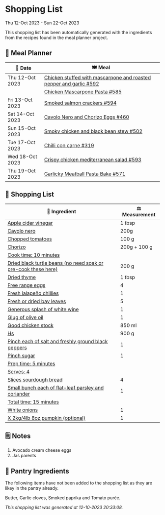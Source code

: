 # Shopping List

Thu 12-Oct 2023 - Sun 22-Oct 2023

This shopping list has been automatically generated with the ingredients from the recipes found in the meal planner project.

## 📅 Meal Planner

|📅 Date| 🍽️ Meal|
|----|----|
|Thu 12-Oct 2023|[Chicken stuffed with mascarpone and roasted pepper and garlic #592](https://github.com/jcallaghan/The-Cookbook/issues/592)|
||[Chicken Mascarpone Pasta  #585](https://github.com/jcallaghan/The-Cookbook/issues/585)|
|Fri 13-Oct 2023|[Smoked salmon crackers #594](https://github.com/jcallaghan/The-Cookbook/issues/594)|
|Sat 14-Oct 2023|[Cavolo Nero and Chorizo Eggs #460](https://github.com/jcallaghan/The-Cookbook/issues/460)|
|Sun 15-Oct 2023|[Smoky chicken and black bean stew #502](https://github.com/jcallaghan/The-Cookbook/issues/502)|
|Tue 17-Oct 2023|[Chilli con carne #319](https://github.com/jcallaghan/The-Cookbook/issues/319)|
|Wed 18-Oct 2023|[Crispy chicken mediterranean salad #593](https://github.com/jcallaghan/The-Cookbook/issues/593)|
|Thu 19-Oct 2023|[Garlicky Meatball Pasta Bake  #571](https://github.com/jcallaghan/The-Cookbook/issues/571)|

## 🛒 Shopping List

| 🍌 Ingredient| ⚖️ Measurement|
|----------|-----------|
|[Apple cider vinegar](https://www.sainsburys.co.uk/gol-ui/SearchResults/Apple%20cider%20vinegar)|1 tbsp|
|[Cavolo nero](https://www.sainsburys.co.uk/gol-ui/SearchResults/Cavolo%20nero)|200g|
|[Chopped tomatoes](https://www.sainsburys.co.uk/gol-ui/SearchResults/Chopped%20tomatoes)|100 g|
|[Chorizo](https://www.sainsburys.co.uk/gol-ui/SearchResults/Chorizo)|200g + 100 g|
|[Cook time: 10 minutes](https://www.sainsburys.co.uk/gol-ui/SearchResults/Cook%20time:%2010%20minutes)||
|[Dried black turtle beans (no need soak or pre-cook these here)](https://www.sainsburys.co.uk/gol-ui/SearchResults/Dried%20black%20turtle%20beans%20(no%20need%20soak%20or%20pre-cook%20these%20here))|200 g|
|[Dried thyme](https://www.sainsburys.co.uk/gol-ui/SearchResults/Dried%20thyme)|1 tbsp|
|[Free range eggs](https://www.sainsburys.co.uk/gol-ui/SearchResults/Free%20range%20eggs)|4|
|[Fresh jalapeño chillies](https://www.sainsburys.co.uk/gol-ui/SearchResults/Fresh%20jalapeño%20chillies)|1|
|[Fresh or dried bay leaves](https://www.sainsburys.co.uk/gol-ui/SearchResults/Fresh%20or%20dried%20bay%20leaves)|5|
|[Generous splash of white wine](https://www.sainsburys.co.uk/gol-ui/SearchResults/Generous%20splash%20of%20white%20wine)|1|
|[Glug of olive oil](https://www.sainsburys.co.uk/gol-ui/SearchResults/Glug%20of%20olive%20oil)|1|
|[Good chicken stock](https://www.sainsburys.co.uk/gol-ui/SearchResults/Good%20chicken%20stock)|850 ml|
|[Hs](https://www.sainsburys.co.uk/gol-ui/SearchResults/Hs)|900 g|
|[Pinch each of salt and freshly ground black peppers](https://www.sainsburys.co.uk/gol-ui/SearchResults/Pinch%20each%20of%20salt%20and%20freshly%20ground%20black%20peppers)|1|
|[Pinch sugar](https://www.sainsburys.co.uk/gol-ui/SearchResults/Pinch%20sugar)|1|
|[Prep time: 5 minutes](https://www.sainsburys.co.uk/gol-ui/SearchResults/Prep%20time:%205%20minutes)||
|[Serves: 4](https://www.sainsburys.co.uk/gol-ui/SearchResults/Serves:%204)||
|[Slices sourdough bread](https://www.sainsburys.co.uk/gol-ui/SearchResults/Slices%20sourdough%20bread)|4|
|[Small bunch each of flat-leaf parsley and coriander](https://www.sainsburys.co.uk/gol-ui/SearchResults/Small%20bunch%20each%20of%20flat-leaf%20parsley%20and%20coriander)|1|
|[Total time: 15 minutes](https://www.sainsburys.co.uk/gol-ui/SearchResults/Total%20time:%2015%20minutes)||
|[White onions](https://www.sainsburys.co.uk/gol-ui/SearchResults/White%20onions)|1|
|[X 2kg/4lb 8oz pumpkin (optional)](https://www.sainsburys.co.uk/gol-ui/SearchResults/X%202kg/4lb%208oz%20pumpkin%20(optional))|1|

## 🗒️ Notes

1. Avocado cream cheese eggs
1. Jas parents

## 🏪 Pantry Ingredients

The following items have not been added to the shopping list as they are likey in the pantry already.

Butter, Garlic cloves, Smoked paprika and Tomato purée.


_This shopping list was generated at 12-10-2023 20:33:08._